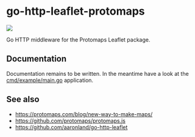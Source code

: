 # go-http-leaflet-protomaps

![](docs/images/go-http-leaflet-protomaps-sfo.png)

Go HTTP middleware for the Protomaps Leaflet package.

## Documentation

Documentation remains to be written. In the meantime have a look at the [cmd/example/main.go](cmd/example/main.go) application.

## See also

* https://protomaps.com/blog/new-way-to-make-maps/
* https://github.com/protomaps/protomaps.js
* https://github.com/aaronland/go-http-leaflet